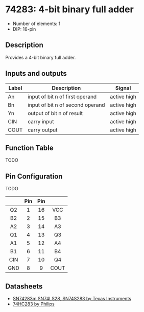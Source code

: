# 74283: 4-bit binary full adder

- Number of elements: 1
- DIP: 16-pin

## Description

Provides a 4-bit binary full adder.

## Inputs and outputs

| Label | Description                      | Signal      |
| ----- | -------------------------------- | ----------- |
| An    | input of bit n of first operand  | active high |
| Bn    | input of bit n of second operand | active high |
| Yn    | output of bit n of result        | active high |
| CIN   | carry input                      | active high |
| COUT  | carry output                     | active high |

## Function Table

TODO

## Pin Configuration

TODO

|     | Pin | Pin |      |
|:---:|:---:|:---:|:----:|
| Q2  |   1 |  16 | VCC  |
| B2  |   2 |  15 | B3   |
| A2  |   3 |  14 | A3   |
| Q1  |   4 |  13 | Q3   |
| A1  |   5 |  12 | A4   |
| B1  |   6 |  11 | B4   |
| CIN |   7 |  10 | Q4   |
| GND |   8 |   9 | COUT |

## Datasheets

- [SN74283m SN74LS28, SN74S283 by Texas Instruments](http://www.ti.com.cn/cn/lit/ds/symlink/sn54283.pdf)
- [74HC283 by Philips](http://www.farnell.com/datasheets/1846165.pdf)
